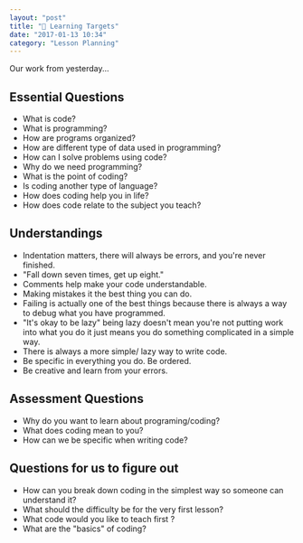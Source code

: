 ```yaml
---
layout: "post"
title: "🎯 Learning Targets"
date: "2017-01-13 10:34"
category: "Lesson Planning"
---
```


Our work from yesterday...

## Essential Questions
- What is code?
- What is programming?
- How are programs organized?
- How are different type of data used in programming?
- How can I solve problems using code?
- Why do we need programming?
- What is the point of coding?
- Is coding another type of language?
- How does coding help you in life?
- How does code relate to the subject you teach?

## Understandings
- Indentation matters, there will always be errors, and you're never finished.
- "Fall down seven times, get up eight."
- Comments help make your code understandable.
- Making mistakes it the best thing you can do.
- Failing is actually one of the best things because there is always a way to debug what you have programmed.
- "It's okay to be lazy" being lazy doesn't mean you're not putting work into what you do it just means you do something complicated in a simple way.
- There is always a more simple/ lazy way to write code.
- Be specific in everything you do. Be ordered.
- Be creative and learn from your errors.

## Assessment Questions
- Why do you want to learn about programing/coding?
- What does coding mean to you?
- How can we be specific when writing code?


## Questions for us to figure out
- How can you break down coding in the simplest way so someone can understand it?
- What should the difficulty be for the very first lesson?
- What code would you like to teach first ?
- What are the "basics" of coding?
